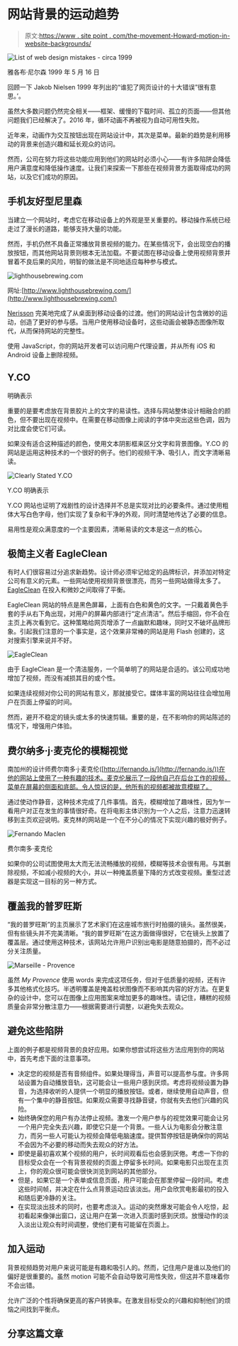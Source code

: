 # 网站背景的运动趋势

> 原文:[https://www . site point . com/the-movement-Howard-motion-in-website-backgrounds/](https://www.sitepoint.com/the-movement-towards-motion-in-website-backgrounds/)

![List of web design mistakes - circa 1999](../Images/ba22ee2a53374b86c487948a4d28e033.png)

雅各布·尼尔森 1999 年 5 月 16 日

回顾一下 Jakob Nielsen 1999 年列出的“谁犯了网页设计的十大错误”很有意思。’。

虽然大多数问题仍然完全相关——框架、缓慢的下载时间、孤立的页面——但其他问题我们已经解决了。2016 年，循环动画不再被视为自动可用性失败。

近年来，动画作为交互按钮出现在网站设计中，其次是菜单。最新的趋势是利用移动的背景来创造兴趣和延长观众的访问。

然而，公司在努力将这些功能应用到他们的网站时必须小心——有许多陷阱会降低用户满意度和降低操作速度。让我们来探索一下那些在视频背景方面取得成功的网站，以及它们成功的原因。

## 手机友好型尼里森

当建立一个网站时，考虑它在移动设备上的外观是至关重要的。移动操作系统已经走过了漫长的道路，能够支持大量的功能。

然而，手机仍然不具备正常播放背景视频的能力。在某些情况下，会出现空白的播放按钮，而其他网站背景则根本无法加载。不要试图在移动设备上使用视频背景并冒着不良后果的风险，明智的做法是不同地适应每种参与模式。

![lighthousebrewing.com](../Images/537b683a9bc2091fa356d46df4e92a6e.png)

网址:[http://www.lighthousebrewing.com/](http://www.lighthousebrewing.com/)

[Nerisson](http://www.nerisson.fr/) 完美地完成了从桌面到移动设备的过渡。他们的网站设计包含微妙的运动，创造了更好的参与感。当用户使用移动设备时，这些动画会被静态图像所取代，从而保持网站的完整性。

使用 JavaScript，你的网站开发者可以访问用户代理设置，并从所有 iOS 和 Android 设备上删除视频。

## Y.CO
明确表示

重要的是要考虑放在背景胶片上的文字的易读性。选择与网站整体设计相融合的颜色，但不要出现在视频中。在需要在移动图像上阅读的字体中突出这些色调，因为对比度会使它们可读。

如果没有适合这种描述的颜色，使用文本阴影框来区分文字和背景图像。Y.CO 的网站是运用这种技术的一个很好的例子。他们的视频干净、吸引人，而文字清晰易读。

![Clearly Stated Y.CO](../Images/514456df704ed175dc6b48df5285a893.png)

Y.CO 明确表示

Y.CO 网站也证明了戏剧性的设计选择并不总是实现对比的必要条件。通过使用粗体大写白色字母，他们实现了复杂和干净的外观，同时清楚地传达了必要的信息。

易用性是观众满意度的一个主要因素，清晰易读的文本是这一点的核心。

## 极简主义者 EagleClean

有时人们很容易过分追求新趋势。设计师必须牢记给定的品牌标识，并添加对特定公司有意义的元素。一些网站使用视频背景很漂亮，而另一些网站做得太多了。 [EagleClean](http://eagleclean.co.uk/index.html) 在投入和微妙之间取得了平衡。

EagleClean 网站的特点是黑色屏幕，上面有白色和黄色的文字。一只戴着黄色手套的手从右下角出现，对用户的屏幕内部进行“定点清洁”。然后手缩回，你不会在主页上再次看到它。这种策略给网页增添了一点幽默和趣味，同时又不破坏品牌形象。引起我们注意的一个事实是，这个效果非常棒的网站是用 Flash 创建的，这对搜索引擎来说并不好。

![EagleClean](../Images/7c7d2b50d8c59481f8ad9c69367807be.png)

由于 EagleClean 是一个清洁服务，一个简单明了的网站是合适的。该公司成功地增加了视频，而没有减损其目的或个性。

如果连续视频对你公司的网站有意义，那就接受它。媒体丰富的网站往往会增加用户在页面上停留的时间。

然而，避开不稳定的镜头或太多的快速剪辑。重要的是，在不影响你的网站陈述的情况下，增强用户体验。

## 费尔纳多·j·麦克伦的模糊视觉

南加州的设计师费尔南多·j·麦克伦([http://fernando.is/](http://fernando.is/))在他的网站上使用了一种有趣的技术。麦克伦展示了一段他自己在后台工作的视频，菜单在屏幕的侧面和底部。令人惊讶的是，他所有的视频都被故意模糊了。

通过使动作静音，这种技术完成了几件事情。首先，模糊增加了趣味性，因为乍一看用户对正在发生的事情很好奇。在将电影主体识别为一个人之后，注意力迅速转移到主页欢迎说明。麦克林的网站是一个在不分心的情况下实现兴趣的极好例子。

![Fernando Maclen](../Images/2374c32684370cdd8bfc5ade605773e7.png)

费尔南多·麦克伦

如果你的公司试图使用太大而无法流畅播放的视频，模糊等技术会很有用。与其删除视频，不如减小视频的大小，并以一种掩盖质量下降的方式改变视频。重型过滤器是实现这一目标的另一种方式。

## 覆盖我的普罗旺斯

“我的普罗旺斯”的主页展示了艺术家们在这座城市旅行时拍摄的镜头。虽然很美，但有些镜头并不完美清晰。“我的普罗旺斯”在这方面做得很好，它在镜头上放置了覆盖层。通过使用这种技术，该网站允许用户识别出电影是随意拍摄的，而不必过分关注质量。

![Marseille - Provence](../Images/70bd5d5ce66615f353af146e82eb31b8.png)

虽然 *My Provence* 使用 words 来完成这项任务，但对于低质量的视频，还有许多其他格式化技巧。半透明覆盖是掩盖粒状图像而不影响其内容的好方法。在更复杂的设计中，您可以在图像上应用图案来增加更多的趣味性。请记住，糟糕的视频质量会非常分散注意力——根据需要进行调整，以避免失去观众。

## 避免这些陷阱

上面的例子都是视频背景的良好应用。如果你想尝试将这些方法应用到你的网站中，首先考虑下面的注意事项。

*   决定您的视频是否有音频组件。如果处理得当，声音可以提高参与度。许多网站设置为自动播放音轨，这可能会让一些用户感到厌烦。考虑将视频设置为静音，为选择收听的人提供一个明显的播放按钮。或者，继续使用自动声音，但有一个集中的静音按钮。如果观众需要寻找静音键，你就有失去他们兴趣的风险。
*   始终确保您的用户有办法停止视频。激发一个用户参与的视觉效果可能会让另一个用户完全失去兴趣，即使它只是一个背景。一些人认为电影会分散注意力，而另一些人可能认为视频会降低电脑速度。提供暂停按钮是确保你的网站不会因为不必要的移动而失去观众的好方法。
*   即使是最初喜欢某个视频的用户，长时间观看后也会感到厌倦。考虑一下你的目标受众会在一个有背景视频的页面上停留多长时间。如果电影只出现在主页上，你的观众很可能会很快浏览到网站的其他部分。
*   但是，如果它是一个表单或信息页面，用户可能会在那里停留一段时间。考虑这些时间帧，并决定在什么点背景运动应该淡出。用户会欣赏电影最初的投入和随后更冷静的关注。
*   在实现淡出技术的同时，也要考虑淡入。运动的突然爆发可能会令人吃惊，起初看起来像弹出窗口，这让用户在第一次进入页面时感到厌烦。放慢动作的淡入淡出让观众有时间调整，使他们更有可能留在页面上。

## 加入运动

背景视频趋势对用户来说可能是有趣和吸引人的。然而，记住用户是谁以及他们的偏好是很重要的。虽然 motion 可能不会自动导致可用性失败，但这并不意味着你不会出错。

允许广泛的个性将确保更高的客户转换率。在激发目标受众的兴趣和抑制他们的烦恼之间找到平衡点。

## 分享这篇文章